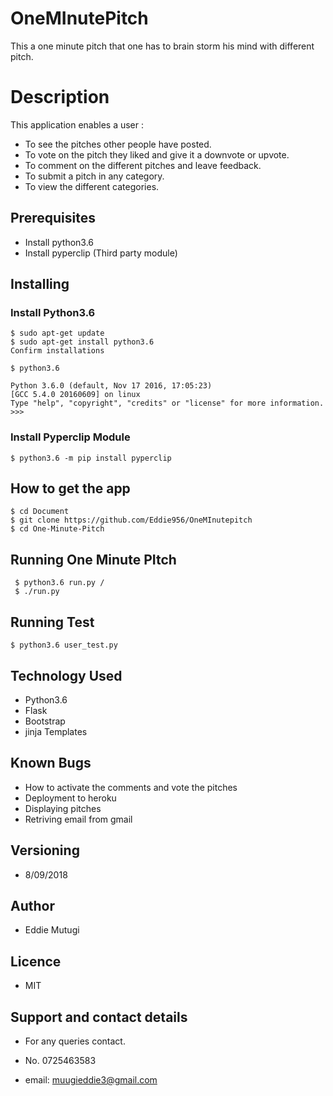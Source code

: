 # OneMInutePitch
This a one minute pitch that one has to brain storm his mind with different pitch.
 

# Description

This application enables a user :
* To see the pitches other people have posted.
* To vote on the pitch they liked and give it a downvote or upvote.
* To comment on the different pitches and leave feedback.
* To submit a pitch in any category.
* To view the different categories.

## Prerequisites
 * Install python3.6
 * Install pyperclip (Third party module) 

## Installing

### Install Python3.6

	$ sudo apt-get update
	$ sudo apt-get install python3.6
	Confirm installations

	$ python3.6

	Python 3.6.0 (default, Nov 17 2016, 17:05:23) 
	[GCC 5.4.0 20160609] on linux
	Type "help", "copyright", "credits" or "license" for more information.
	>>>


 ### Install Pyperclip Module

	$ python3.6 -m pip install pyperclip

## How to get the app

	$ cd Document
	$ git clone https://github.com/Eddie956/OneMInutepitch
	$ cd One-Minute-Pitch
## Running One Minute PItch
	 
 	 $ python3.6 run.py / 
	 $ ./run.py

## Running Test
 
 	$ python3.6 user_test.py

## Technology Used
	
* Python3.6
* Flask
* Bootstrap
* jinja Templates


## Known Bugs

* How to activate the comments and vote the pitches
* Deployment to heroku
* Displaying pitches
* Retriving email from gmail

## Versioning

* 8/09/2018

## Author

* Eddie Mutugi

## Licence

* MIT

## Support and contact details

* For any queries  contact.

* No. 0725463583

* email: muugieddie3@gmail.com

